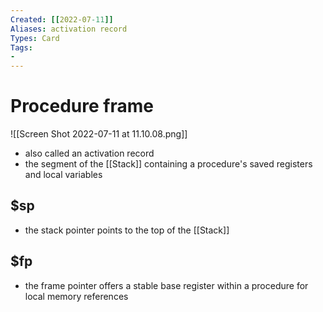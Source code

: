 ```yaml
---
Created: [[2022-07-11]]
Aliases: activation record
Types: Card
Tags: 
- 
---
```

# Procedure frame
![[Screen Shot 2022-07-11 at 11.10.08.png]]
- also called an activation record
- the segment of the [[Stack]] containing a procedure's saved registers and local variables
## $sp
- the stack pointer points to the top of the [[Stack]]
## $fp
- the frame pointer offers a stable base register within a procedure for local memory references